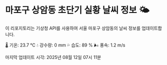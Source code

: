 
# 마포구 상암동 초단기 실황 날씨 정보 🌤️

이 리포지토리는 기상청 API를 사용하여 서울 마포구 상암동의 날씨 정보를 업데이트합니다. 

🌡️ 기온: 23.7 ℃
💧 강수량: 0 mm
💦 습도: 89 %
🌬️ 풍속: 1.2 m/s

마지막 업데이트 시각: 2025년 08월 12일 07시 11분    
